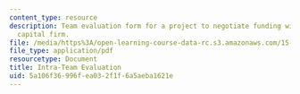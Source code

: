 ```yaml
---
content_type: resource
description: Team evaluation form for a project to negotiate funding with a venture
  capital firm.
file: /media/https%3A/open-learning-course-data-rc.s3.amazonaws.com/15-391-early-stage-capital-fall-2010/5a106f36996fea032f1f6a5aeba1621e_MIT15_391F10_eval.pdf
file_type: application/pdf
resourcetype: Document
title: Intra-Team Evaluation
uid: 5a106f36-996f-ea03-2f1f-6a5aeba1621e
---
```

